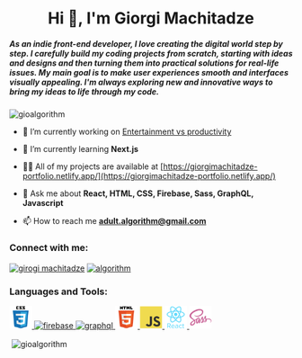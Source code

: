 <h1 align="center">Hi 👋, I'm Giorgi Machitadze</h1>
<h5>As an indie front-end developer, I love creating the digital world step by step. I carefully build my coding projects from scratch, starting with ideas and designs and then turning them into practical solutions for real-life issues. My main goal is to make user experiences smooth and interfaces visually appealing. I'm always exploring new and innovative ways to bring my ideas to life through my code.</h5>

<p align="left"> <img src="https://komarev.com/ghpvc/?username=gioalgorithm&label=Profile%20views&color=0e75b6&style=flat" alt="gioalgorithm" /> </p>

- 🔭 I’m currently working on [Entertainment vs productivity](https://giorgimachitadze-evsp.netlify.app/)

- 🌱 I’m currently learning **Next.js**

- 👨‍💻 All of my projects are available at [https://giorgimachitadze-portfolio.netlify.app/](https://giorgimachitadze-portfolio.netlify.app/)

- 💬 Ask me about **React, HTML, CSS, Firebase, Sass, GraphQL, Javascript**

- 📫 How to reach me **adult.algorithm@gmail.com**

<h3 align="left">Connect with me:</h3>
<p align="left">
<a href="https://www.facebook.com/giorgi.machitadze.507/" target="blank"><img align="center" src="https://raw.githubusercontent.com/rahuldkjain/github-profile-readme-generator/master/src/images/icons/Social/facebook.svg" alt="girogi machitadze" height="30" width="40" /></a>
<a href="https://www.youtube.com/channel/UCC713Yy8jBvpaXyCipZmRpQ" target="blank"><img align="center" src="https://raw.githubusercontent.com/rahuldkjain/github-profile-readme-generator/master/src/images/icons/Social/youtube.svg" alt="algorithm" height="30" width="40" /></a>
</p>

<h3 align="left">Languages and Tools:</h3>
<p align="left"> <a href="https://www.w3schools.com/css/" target="_blank" rel="noreferrer"> <img src="https://raw.githubusercontent.com/devicons/devicon/master/icons/css3/css3-original-wordmark.svg" alt="css3" width="40" height="40"/> </a> <a href="https://firebase.google.com/" target="_blank" rel="noreferrer"> <img src="https://www.vectorlogo.zone/logos/firebase/firebase-icon.svg" alt="firebase" width="40" height="40"/> </a> <a href="https://graphql.org" target="_blank" rel="noreferrer"> <img src="https://www.vectorlogo.zone/logos/graphql/graphql-icon.svg" alt="graphql" width="40" height="40"/> </a> <a href="https://www.w3.org/html/" target="_blank" rel="noreferrer"> <img src="https://raw.githubusercontent.com/devicons/devicon/master/icons/html5/html5-original-wordmark.svg" alt="html5" width="40" height="40"/> </a> <a href="https://developer.mozilla.org/en-US/docs/Web/JavaScript" target="_blank" rel="noreferrer"> <img src="https://raw.githubusercontent.com/devicons/devicon/master/icons/javascript/javascript-original.svg" alt="javascript" width="40" height="40"/> </a> <a href="https://reactjs.org/" target="_blank" rel="noreferrer"> <img src="https://raw.githubusercontent.com/devicons/devicon/master/icons/react/react-original-wordmark.svg" alt="react" width="40" height="40"/> </a> <a href="https://sass-lang.com" target="_blank" rel="noreferrer"> <img src="https://raw.githubusercontent.com/devicons/devicon/master/icons/sass/sass-original.svg" alt="sass" width="40" height="40"/> </a> </p>

<p>&nbsp;<img align="center" src="https://github-readme-stats.vercel.app/api?username=gioalgorithm&show_icons=true&locale=en" alt="gioalgorithm" /></p>
